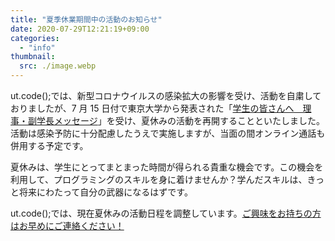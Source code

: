 ```yaml
---
title: "夏季休業期間中の活動のお知らせ"
date: 2020-07-29T12:21:19+09:00
categories:
  - "info"
thumbnail:
  src: ./image.webp
---
```


ut.code();では、新型コロナウイルスの感染拡大の影響を受け、活動を自粛しておりましたが、7 月 15 日付で東京大学から発表された「[学生の皆さんへ　理事・副学長メッセージ](https://www.u-tokyo.ac.jp/ja/general/COVID-19-message-20200715.html)」を受け、夏休みの活動を再開することといたしました。活動は感染予防に十分配慮したうえで実施しますが、当面の間オンライン通話も併用する予定です。

夏休みは、学生にとってまとまった時間が得られる貴重な機会です。この機会を利用して、プログラミングのスキルを身に着けませんか？学んだスキルは、きっと将来にわたって自分の武器になるはずです。

ut.code();では、現在夏休みの活動日程を調整しています。[ご興味をお持ちの方はお早めにご連絡ください！](/about-us/)
